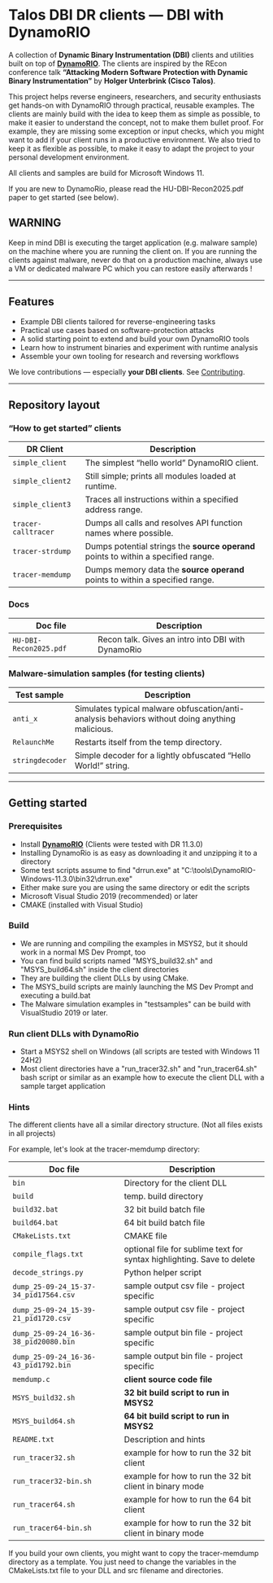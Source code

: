 # Talos DBI DR clients — DBI with DynamoRIO

A collection of **Dynamic Binary Instrumentation (DBI)** clients and utilities built on top of **[DynamoRIO](https://dynamorio.org)**. The clients are inspired by the REcon conference talk **“Attacking Modern Software Protection with Dynamic Binary Instrumentation”** by **Holger Unterbrink (Cisco Talos)**.

This project helps reverse engineers, researchers, and security enthusiasts get hands-on with DynamoRIO through practical, reusable examples. The clients are mainly build with the idea to keep them as simple as possible, to make it easier to understand the concept, 
not to make them bullet proof. For example, they are missing some exception or input checks, which you might want to add if your client runs in a productive environment. We also tried to keep it as flexible as possible, to make it easy to adapt the project to your personal
development environment. 

All clients and samples are build for Microsoft Windows 11. 

If you are new to DynamoRio, please read the HU-DBI-Recon2025.pdf paper to get started (see below).
  

## WARNING 
Keep in mind DBI is executing the target application (e.g. malware sample) on the machine where you are running the client on. If you are running the clients against malware, never do that on a production machine, always use a VM or dedicated malware PC which you can restore
easily afterwards !

---

## Features

- Example DBI clients tailored for reverse-engineering tasks
- Practical use cases based on software-protection attacks
- A solid starting point to extend and build your own DynamoRIO tools
- Learn how to instrument binaries and experiment with runtime analysis
- Assemble your own tooling for research and reversing workflows

We love contributions — especially **your DBI clients**. See [Contributing](https://github.com/Cisco-Talos/DBI/blob/main/CONTRIBUTING.md).

---

## Repository layout

### “How to get started” clients

| DR Client | Description |
| --- | --- |
| `simple_client` | The simplest “hello world” DynamoRIO client. |
| `simple_client2` | Still simple; prints all modules loaded at runtime. |
| `simple_client3` | Traces all instructions within a specified address range. |
| `tracer-calltracer` | Dumps all calls and resolves API function names where possible. |
| `tracer-strdump` | Dumps potential strings the **source operand** points to within a specified range. |
| `tracer-memdump` | Dumps memory data the **source operand** points to within a specified range. |

### Docs
| Doc file | Description |
| --- | --- |
| `HU-DBI-Recon2025.pdf` | Recon talk. Gives an intro into DBI with DynamoRio |

### Malware-simulation samples (for testing clients)

| Test sample | Description |
| --- | --- |
| `anti_x` | Simulates typical malware obfuscation/anti-analysis behaviors without doing anything malicious. |
| `RelaunchMe` | Restarts itself from the temp directory. |
| `stringdecoder` | Simple decoder for a lightly obfuscated “Hello World!” string. |

---

## Getting started

### Prerequisites
- Install **[DynamoRIO](https://dynamorio.org/page_releases.html)** (Clients were tested with DR 11.3.0)
- Installing DynamoRio is as easy as downloading it and unzipping it to a directory 
- Some test scripts assume to find "drrun.exe" at "C:\tools\DynamoRIO-Windows-11.3.0\bin32\drrun.exe"
- Either make sure you are using the same directory or edit the scripts
- Microsoft Visual Studio 2019 (recommended) or later
- CMAKE (installed with Visual Studio)

### Build 
- We are running and compiling the examples in MSYS2, but it should work in a normal MS Dev Prompt, too
- You can find build scripts named "MSYS_build32.sh" and "MSYS_build64.sh" inside the client directories
- They are building the client DLLs by using CMake. 
- The MSYS_build scripts are mainly launching the MS Dev Prompt and executing a build.bat 
- The Malware simulation examples in "testsamples" can be build with VisualStudio 2019 or later.

### Run client DLLs with DynamoRio
- Start a MSYS2 shell on Windows (all scripts are tested with Windows 11 24H2)
- Most client directories have a "run_tracer32.sh" and "run_tracer64.sh" bash script or similar as an 
  example how to execute the client DLL with a sample target application

### Hints
The different clients have all a similar directory structure. (Not all files exists in all projects) 

For example, let's look at the tracer-memdump directory:

| Doc file | Description |
| --- | --- |
| `bin` | Directory for the client DLL| 
| `build` | temp. build directory |
| `build32.bat` | 32 bit build batch file|
| `build64.bat` | 64 bit build batch file|
| `CMakeLists.txt` | CMAKE file|
| `compile_flags.txt` | optional file for sublime text for syntax highlighting. Save to delete |
| `decode_strings.py` | Python helper script |
| `dump_25-09-24_15-37-34_pid17564.csv` | sample output csv file - project specific |
| `dump_25-09-24_15-39-21_pid1720.csv` | sample output csv file - project specific |
| `dump_25-09-24_16-36-38_pid20080.bin` | sample output bin file - project specific |
| `dump_25-09-24_16-36-43_pid1792.bin` | sample output bin file - project specific |
| `memdump.c` | **client source code file** |
| `MSYS_build32.sh` | **32 bit build script to run in MSYS2** |
| `MSYS_build64.sh` | **64 bit build script to run in MSYS2** |
| `README.txt` | Description and hints |
| `run_tracer32.sh` | example for how to run the 32 bit client |
| `run_tracer32-bin.sh` | example for how to run the 32 bit client in binary mode |
| `run_tracer64.sh` | example for how to run the 64 bit client |
| `run_tracer64-bin.sh` | example for how to run the 32 bit client in binary mode |

If you build your own clients, you might want to copy the tracer-memdump directory as a template.
You just need to change the variables in the CMakeLists.txt file to your DLL and src filename and directories.


